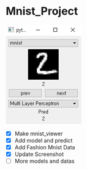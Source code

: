 # Mnist_Project

![gui_1](./screenshot/gui_1.jpg)

- [x] Make mnist_viewer
- [x] Add model and predict
- [X] Add Fashion Mnist Data
- [X] Update Screenshot
- [ ] More models and datas